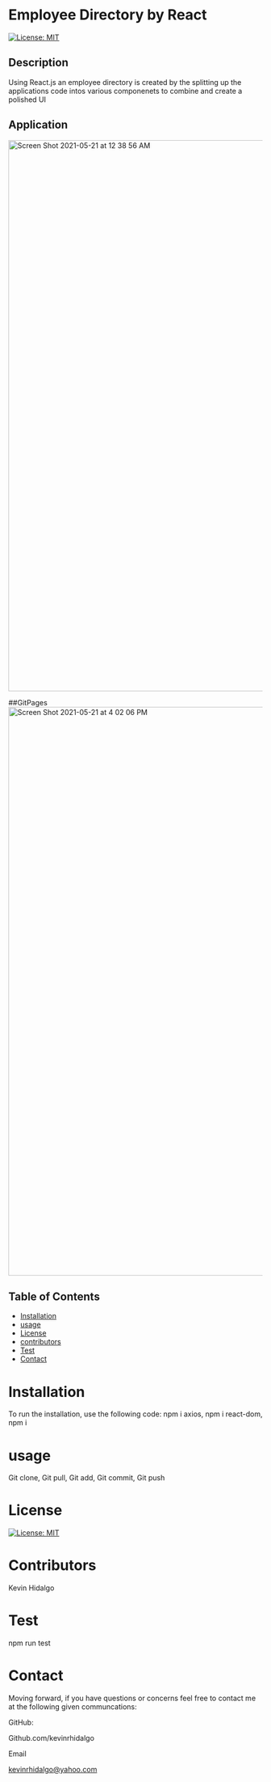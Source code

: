 # Employee Directory by React
  [![License: MIT](https://img.shields.io/badge/License-MIT-yellow.svg)](https://opensource.org/licenses/MIT)
  ## Description 
Using React.js an employee directory is created by the splitting up the applications code intos various componenets to combine and create a polished UI
## Application
<img width="1090" alt="Screen Shot 2021-05-21 at 12 38 56 AM" src="https://user-images.githubusercontent.com/78196245/119082986-21b6e280-b9cd-11eb-8e7b-3e3fc0485ea6.png">

##GitPages
<img width="1125" alt="Screen Shot 2021-05-21 at 4 02 06 PM" src="https://user-images.githubusercontent.com/78196245/119192348-017b3800-ba4e-11eb-9c36-ce32a8a0961b.png">
  ## Table of Contents 

  * [Installation](#installation)
  * [usage](#usage)
  * [License](#license)
  * [contributors](#contributors)
  * [Test](#test)
  * [Contact](#contact)
  # Installation
  To run the installation, use the following code:
  npm i axios, npm i react-dom, npm i 
  # usage
  Git clone, Git pull, Git add, Git commit, Git push
  # License
  [![License: MIT](https://img.shields.io/badge/License-MIT-yellow.svg)](https://opensource.org/licenses/MIT)
  
  # Contributors
  Kevin Hidalgo
  # Test
  npm run test
  # Contact
  Moving forward, if you have questions or concerns feel free to contact me at the following given communcations: 


  GitHub: 

  Github.com/kevinrhidalgo 

  Email 

  kevinrhidalgo@yahoo.com 
